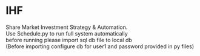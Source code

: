 # IHF
Share Market Investment Strategy &amp; Automation.<br />
Use Schedule.py to run full system automatically<br />
before running please import sql db file to local db<br />
(Before importing configure db for user1 and password provided in py files)<br />
